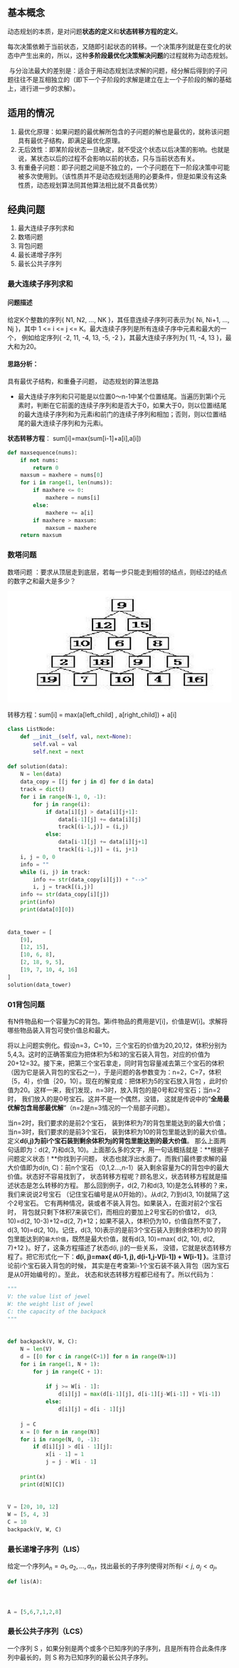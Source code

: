 ## 基本概念

动态规划的本质，是对问题**状态的定义**和**状态转移方程的定义**。

每次决策依赖于当前状态，又随即引起状态的转移。一个决策序列就是在变化的状态中产生出来的，所以，这种**多阶段最优化决策解决问题**的过程就称为动态规划。

 与分治法最大的差别是：适合于用动态规划法求解的问题，经分解后得到的子问题往往不是互相独立的（即下一个子阶段的求解是建立在上一个子阶段的解的基础上，进行进一步的求解）。



## 适用的情况

1. 最优化原理：如果问题的最优解所包含的子问题的解也是最优的，就称该问题具有最优子结构，即满足最优化原理。
2. 无后效性：即某阶段状态一旦确定，就不受这个状态以后决策的影响。也就是说，某状态以后的过程不会影响以前的状态，只与当前状态有关。
3. 有重叠子问题：即子问题之间是不独立的，一个子问题在下一阶段决策中可能被多次使用到。（该性质并不是动态规划适用的必要条件，但是如果没有这条性质，动态规划算法同其他算法相比就不具备优势）



## 经典问题

1. 最大连续子序列求和
2. 数塔问题
3. 背包问题
4. 最长递增子序列
5. 最长公共子序列

### 最大连续子序列求和

#### 问题描述

给定K个整数的序列{ N1, N2, …, NK }，其任意连续子序列可表示为{ Ni, Ni+1, …, Nj }，其中 1 <= i <= j <= K。最大连续子序列是所有连续子序中元素和最大的一个， 例如给定序列{ -2, 11, -4, 13, -5, -2 }，其最大连续子序列为{ 11, -4, 13 }，最大和为20。

#### 思路分析：

具有最优子结构，和重叠子问题， 动态规划的算法思路

- 最大连续子序列和只可能是以位置0～n-1中某个位置结尾。当遍历到第i个元素时，判断在它前面的连续子序列和是否大于0，如果大于0，则以位置i结尾的最大连续子序列和为元素i和前门的连续子序列和相加；否则，则以位置i结尾的最大连续子序列和为元素i。 

**状态转移方程**： sum[i]=max(sum[i-1]+a[i],a[i])

```python
def maxsequence(nums):
    if not nums:
        return 0
    maxsum = maxhere = nums[0]
    for i in range(1, len(nums)):
        if maxhere <= 0:
            maxhere = nums[i]
        else:
            maxhere += a[i]
        if maxhere > maxsum:
            maxsum = maxhere
    return maxsum
```



### 数塔问题

数塔问题 ：要求从顶层走到底层，若每一步只能走到相邻的结点，则经过的结点的数字之和最大是多少？

![](pic/number_tower.jpg)

转移方程：sum[i] = max(a[left_child] , a[right_child]) + a[i]

```python
class ListNode:
    def __init__(self, val, next=None):
        self.val = val
        self.next = next

def solution(data):
    N = len(data)
    data_copy = [[j for j in d] for d in data]
    track = dict()
    for i in range(N-1, 0, -1):
        for j in range(i):
            if data[i][j] > data[i][j+1]:
                data[i-1][j] += data[i][j]
                track[(i-1,j)] = (i,j)
            else:
                data[i-1][j] += data[i][j+1]
                track[(i-1,j)] = (i, j+1)
    i, j = 0, 0
    info = ""
    while (i, j) in track:
        info += str(data_copy[i][j]) + "-->"
        i, j = track[(i,j)]
    info += str(data_copy[i][j])
    print(info)
    print(data[0][0])


data_tower = [
    [9],
    [12, 15],
    [10, 6, 8],
    [2, 18, 9, 5],
    [19, 7, 10, 4, 16]
]
solution(data_tower)
```



### 01背包问题

有N件物品和一个容量为C的背包。第i件物品的费用是V[i]，价值是W[i]。求解将哪些物品装入背包可使价值总和最大。

将以上问题实例化。假设n=3，C=10，三个宝石的价值为20,20,12，体积分别为5,4,3。这时的正确答案应为把体积为5和3的宝石装入背包，对应的价值为20+12=32。接下来，把第三个宝石拿走，同时背包容量减去第三个宝石的体积（因为它是装入背包的宝石之一），于是问题的各参数变为：n=2，C=7，体积｛5，4｝，价值｛20，10｝。现在的解变成：把体积为5的宝石放入背包 ，此时价值为20。这样一来，我们发现，n=3时，放入背包的是0号和2号宝石；当n=2时， 我们放入的是0号宝石。这并不是一个偶然，没错， 这就是传说中的“**全局最优解包含局部最优解**”（n=2是n=3情况的一个局部子问题）。

当n=2时，我们要求的是前2个宝石， 装到体积为7的背包里能达到的最大价值；当n=3时，我们要求的是前3个宝石， 装到体积为10的背包里能达到的最大价值。定义**d(i,j)为前i个宝石装到剩余体积为j的背包里能达到的最大价值**。 那么上面两句话即为：d(2, 7)和d(3, 10)。上面那么多的文字，用一句话概括就是：**根据子问题定义状态！**你找到子问题， 状态也就浮出水面了。而我们最终要求解的最大价值即为d(n, C)：前n个宝石 （0,1,2…,n-1）装入剩余容量为C的背包中的最大价值。状态好不容易找到了， 状态转移方程呢？顾名思义，状态转移方程就是描述状态是怎么转移的方程。 那么回到例子，d(2, 7)和d(3, 10)是怎么转移的？来，我们来说说2号宝石 （记住宝石编号是从0开始的）。从d(2, 7)到d(3, 10)就隔了这个2号宝石。 它有两种情况，装或者不装入背包。如果装入，在面对前2个宝石时， 背包就只剩下体积7来装它们，而相应的要加上2号宝石的价值12， d(3, 10)=d(2, 10-3)+12=d(2, 7)+12；如果不装入，体积仍为10，价值自然不变了， d(3, 10)=d(2, 10)。记住，d(3, 10)表示的是前3个宝石装入到剩余体积为10 的背包里能达到的`最大价值`，既然是最大价值，就有d(3, 10)=max{ d(2, 10), d(2, 7)+12 }。好了，这条方程描述了状态d(i, j)的一些关系， 没错，它就是状态转移方程了。把它形式化一下：**d(i, j)=max{ d(i-1, j), d(i-1,j-V[i-1]) + W[i-1] }**。注意讨论前i个宝石装入背包的时候， 其实是在考查第i-1个宝石装不装入背包（因为宝石是从0开始编号的）。至此， 状态和状态转移方程都已经有了。所以代码为：

```python
"""
V: the value list of jewel
W: the weight list of jewel
C: the capacity of the backpack
"""


def backpack(V, W, C):
    N = len(V)
    d = [[0 for c in range(C+1)] for n in range(N+1)]
    for i in range(1, N + 1):
        for j in range(C + 1):

            if j >= W[i - 1]:
                d[i][j] = max(d[i-1][j], d[i-1][j-W[i-1]] + V[i-1])
            else:
                d[i][j] = d[i - 1][j]

    j = C
    x = [0 for n in range(N)]
    for i in range(N, 0, -1):
        if d[i][j] > d[i - 1][j]:
            x[i - 1] = 1
            j = j - W[i - 1]

    print(x)
    print(d[N][C])


V = [20, 10, 12]
W = [5, 4, 3]
C = 10
backpack(V, W, C)
```



### 最长递增子序列（LIS）

给定一个序列$A_n = a_1, a_2, ..., a_n$，找出最长的子序列使得对所有$i<j, \ a_j<a_j$。



```python
def lis(A):
    


A = [5,6,7,1,2,8]
```





### 最长公共子序列（LCS）

一个序列 S ，如果分别是两个或多个已知序列的子序列，且是所有符合此条件序列中最长的，则 S 称为已知序列的最长公共子序列。